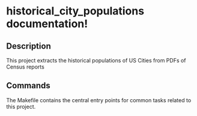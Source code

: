 # historical_city_populations documentation!

## Description

This project extracts the historical populations of US Cities from PDFs of Census reports

## Commands

The Makefile contains the central entry points for common tasks related to this project.

